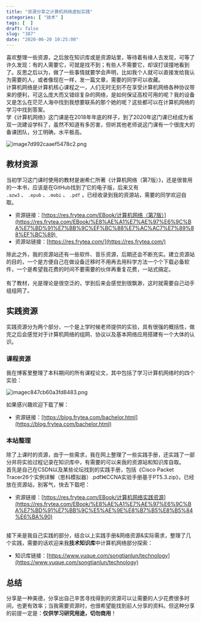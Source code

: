 ```yaml
---
title: "资源分享之计算机网络虚拟实践"
categories: [ "技术" ]
tags: [  ]
draft: false
slug: "387"
date: "2020-06-20 10:25:00"
---
```


喜欢整理一些资源，之后放在知识库或是资源站里，等待着有缘人去发现，可等了许久发现：有的人需要它，可就是找不到；有些人不需要它，却误打误撞地看到了。反思之后以为，做了一些事情就要学会声明，比如我个人就可以直接发给我认为需要的人，或者像现在一样，发一篇文章，需要的同学可以收藏。<br />计算机网络是计算机核心课程之一，人们无时无刻不在享受计算机网络各种协议带来的便利，可这么庞大而又错综复杂的网络，是如何保证高校可用的呢？我的设备又是怎么在茫茫人海中找到我想要联系的那个她的呢？这些都可以在计算机网络的学习中找到答案。<br />学《计算机网络》这门课是在2018年年底的样子，到了2020年这门课已经成为省双一流建设学科了，虽然不知道有多厉害，但听其他老师说这门课有一个很庞大的备课团队，分工明确，水平极高。

![image7d992caaef5478c2.png](https://imagehost-cdn.frytea.com/images/2020/06/20/image7d992caaef5478c2.png)

## 教材资源
当初学习这门课时使用的教材是谢希仁所著《计算机网络（第7版）》，还是很普用的一本书，应该是在GitHub找到了它的电子版，后来又有 `.azw3` 、 `.epub` 、`.mobi` 、 `.pdf` ，已经收录到我的资源站，需要的同学欢迎自取。

- 资源链接：[https://res.frytea.com/EBook/计算机网络（第7版）](https://res.frytea.com/EBook/%E8%AE%A1%E7%AE%97%E6%9C%BA%E7%BD%91%E7%BB%9C%EF%BC%88%E7%AC%AC7%E7%89%88%EF%BC%89) 
- 资源站链接：[https://res.frytea.com/](https://res.frytea.com/)

除此之外，我的资源站还有一些软件、音乐资源，后期还会不断充实。建立资源站的目的，一个是方便自己在做设备迁移时不用再去用科学方法一个个下载必备软件，一个是希望我花费的时间不要需要的伙伴再重复花费，一站式搞定。<br />
<br />有了教材，光是理论是很空泛的，学到后来会感觉到很飘渺，这时就需要自己动手组组网了。
<a name="FORR0"></a>
## 实践资源
实践资源分为两个部分，一个是上学时候老师提供的实验，具有很强的概括性，做完之后会感觉对于计算机网络的组网、协议以及基本网络应用搭建有一个大体的认识。
<a name="74YPs"></a>
### 课程资源
我在博客里整理了本科期间的所有课程论文，其中包括了学习计算机网络时的四个实验：

![imagec847cb60a3fd8483.png](https://imagehost-cdn.frytea.com/images/2020/06/20/imagec847cb60a3fd8483.png)

如果感兴趣欢迎下载了解：

- 资源链接：[https://blog.frytea.com/bachelor.html](https://blog.frytea.com/bachelor.html)
<a name="A4HRL"></a>
### 本站整理
除了上课时的资源，由于一些需求，我在网上整理了一些实践手册，还实践了一部分并将实验过程记录在知识库中，有需要的可以来我的资源站和知识库自取。<br />首先是自己在CSDN以及某些论坛找到的实践手册，包括《Cisco Packet Tracer26个实例详解（思科模拟器）.pdf》《CCNA实验手册基于PT5.3.zip》，已经放在资源站，别客气，快去下载吧：

- 资源链接：[https://res.frytea.com/EBook/计算机网络实践资源](https://res.frytea.com/EBook/%E8%AE%A1%E7%AE%97%E6%9C%BA%E7%BD%91%E7%BB%9C%E5%AE%9E%E8%B7%B5%E8%B5%84%E6%BA%90)


<br />接下来是我自己实践的部分，结合以上实践手册&网络资源&实际需求，整理了几个实践，需要的话欢迎来我**技术知识库**中计算机网络部分探索：

- 知识库链接：[https://www.yuque.com/songtianlun/technology](https://www.yuque.com/songtianlun/technology)
<a name="35Mel"></a>
## 总结
分享是一种美德，分享出自己辛苦寻找得到的资源可以让需要的人少花费很多时间，也更有效率；当我需要资源时，也很希望能找到前人分享的资料。但这种分享的前提一定是：**仅供学习研究用途，切勿商用**！<br />
<br />
<br /> 
